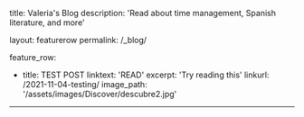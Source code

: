title: Valeria's Blog
description: 'Read about time management, Spanish literature, and more'

layout: featurerow
permalink: /_blog/

feature_row:
  - title: TEST POST
    linktext: 'READ'
    excerpt: 'Try reading this' 
    linkurl: /2021-11-04-testing/
    image_path: '/assets/images/Discover/descubre2.jpg'
	
---

